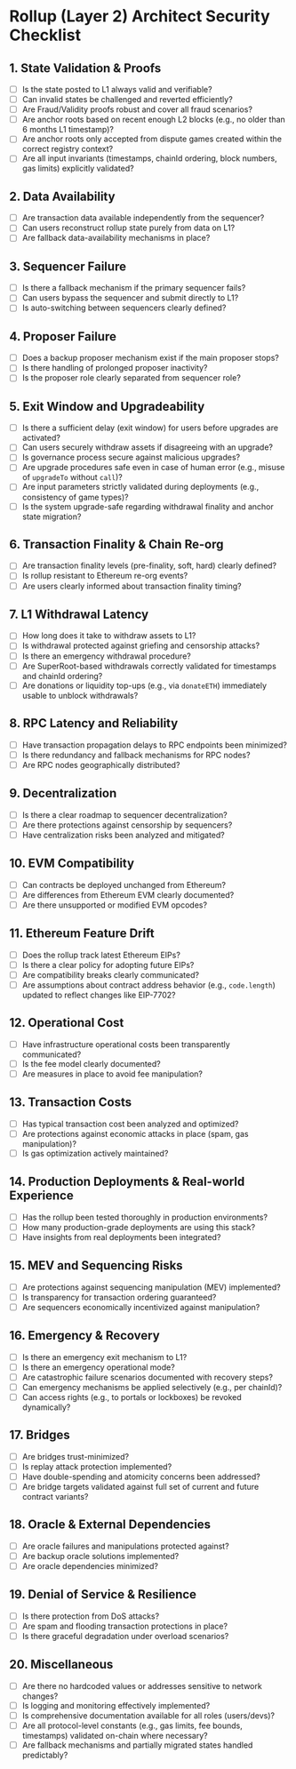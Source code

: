 # Rollup (Layer 2) Architect Security Checklist

## 1. State Validation & Proofs
- [ ] Is the state posted to L1 always valid and verifiable?
- [ ] Can invalid states be challenged and reverted efficiently?
- [ ] Are Fraud/Validity proofs robust and cover all fraud scenarios?
- [ ] Are anchor roots based on recent enough L2 blocks (e.g., no older than 6 months L1 timestamp)?
- [ ] Are anchor roots only accepted from dispute games created within the correct registry context?
- [ ] Are all input invariants (timestamps, chainId ordering, block numbers, gas limits) explicitly validated?

## 2. Data Availability
- [ ] Are transaction data available independently from the sequencer?
- [ ] Can users reconstruct rollup state purely from data on L1?
- [ ] Are fallback data-availability mechanisms in place?

## 3. Sequencer Failure
- [ ] Is there a fallback mechanism if the primary sequencer fails?
- [ ] Can users bypass the sequencer and submit directly to L1?
- [ ] Is auto-switching between sequencers clearly defined?

## 4. Proposer Failure
- [ ] Does a backup proposer mechanism exist if the main proposer stops?
- [ ] Is there handling of prolonged proposer inactivity?
- [ ] Is the proposer role clearly separated from sequencer role?

## 5. Exit Window and Upgradeability
- [ ] Is there a sufficient delay (exit window) for users before upgrades are activated?
- [ ] Can users securely withdraw assets if disagreeing with an upgrade?
- [ ] Is governance process secure against malicious upgrades?
- [ ] Are upgrade procedures safe even in case of human error (e.g., misuse of `upgradeTo` without `call`)?
- [ ] Are input parameters strictly validated during deployments (e.g., consistency of game types)?
- [ ] Is the system upgrade-safe regarding withdrawal finality and anchor state migration?

## 6. Transaction Finality & Chain Re-org
- [ ] Are transaction finality levels (pre-finality, soft, hard) clearly defined?
- [ ] Is rollup resistant to Ethereum re-org events?
- [ ] Are users clearly informed about transaction finality timing?

## 7. L1 Withdrawal Latency
- [ ] How long does it take to withdraw assets to L1?
- [ ] Is withdrawal protected against griefing and censorship attacks?
- [ ] Is there an emergency withdrawal procedure?
- [ ] Are SuperRoot-based withdrawals correctly validated for timestamps and chainId ordering?
- [ ] Are donations or liquidity top-ups (e.g., via `donateETH`) immediately usable to unblock withdrawals?

## 8. RPC Latency and Reliability
- [ ] Have transaction propagation delays to RPC endpoints been minimized?
- [ ] Is there redundancy and fallback mechanisms for RPC nodes?
- [ ] Are RPC nodes geographically distributed?

## 9. Decentralization
- [ ] Is there a clear roadmap to sequencer decentralization?
- [ ] Are there protections against censorship by sequencers?
- [ ] Have centralization risks been analyzed and mitigated?

## 10. EVM Compatibility
- [ ] Can contracts be deployed unchanged from Ethereum?
- [ ] Are differences from Ethereum EVM clearly documented?
- [ ] Are there unsupported or modified EVM opcodes?

## 11. Ethereum Feature Drift
- [ ] Does the rollup track latest Ethereum EIPs?
- [ ] Is there a clear policy for adopting future EIPs?
- [ ] Are compatibility breaks clearly communicated?
- [ ] Are assumptions about contract address behavior (e.g., `code.length`) updated to reflect changes like EIP-7702?

## 12. Operational Cost
- [ ] Have infrastructure operational costs been transparently communicated?
- [ ] Is the fee model clearly documented?
- [ ] Are measures in place to avoid fee manipulation?

## 13. Transaction Costs
- [ ] Has typical transaction cost been analyzed and optimized?
- [ ] Are protections against economic attacks in place (spam, gas manipulation)?
- [ ] Is gas optimization actively maintained?

## 14. Production Deployments & Real-world Experience
- [ ] Has the rollup been tested thoroughly in production environments?
- [ ] How many production-grade deployments are using this stack?
- [ ] Have insights from real deployments been integrated?

## 15. MEV and Sequencing Risks
- [ ] Are protections against sequencing manipulation (MEV) implemented?
- [ ] Is transparency for transaction ordering guaranteed?
- [ ] Are sequencers economically incentivized against manipulation?

## 16. Emergency & Recovery
- [ ] Is there an emergency exit mechanism to L1?
- [ ] Is there an emergency operational mode?
- [ ] Are catastrophic failure scenarios documented with recovery steps?
- [ ] Can emergency mechanisms be applied selectively (e.g., per chainId)?
- [ ] Can access rights (e.g., to portals or lockboxes) be revoked dynamically?

## 17. Bridges
- [ ] Are bridges trust-minimized?
- [ ] Is replay attack protection implemented?
- [ ] Have double-spending and atomicity concerns been addressed?
- [ ] Are bridge targets validated against full set of current and future contract variants?

## 18. Oracle & External Dependencies
- [ ] Are oracle failures and manipulations protected against?
- [ ] Are backup oracle solutions implemented?
- [ ] Are oracle dependencies minimized?

## 19. Denial of Service & Resilience
- [ ] Is there protection from DoS attacks?
- [ ] Are spam and flooding transaction protections in place?
- [ ] Is there graceful degradation under overload scenarios?

## 20. Miscellaneous
- [ ] Are there no hardcoded values or addresses sensitive to network changes?
- [ ] Is logging and monitoring effectively implemented?
- [ ] Is comprehensive documentation available for all roles (users/devs)?
- [ ] Are all protocol-level constants (e.g., gas limits, fee bounds, timestamps) validated on-chain where necessary?
- [ ] Are fallback mechanisms and partially migrated states handled predictably?
